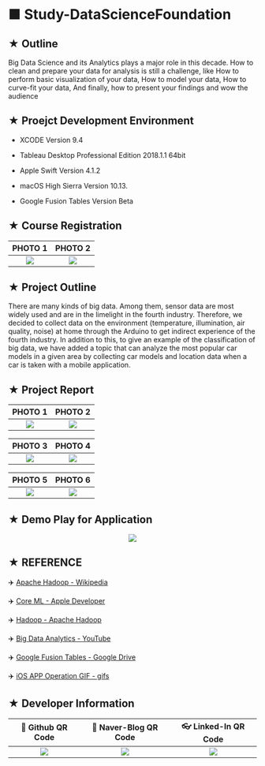 # ■ Study-DataScienceFoundation

## ★ Outline
Big Data Science and its Analytics plays a major role in this decade. How to clean and prepare your data for analysis is still a challenge, like How to perform basic visualization of your data, How to model your data, How to curve-fit your data, And finally, how to present your findings and wow the audience

## ★ Proejct Development Environment

* XCODE Version 9.4

* Tableau Desktop Professional Edition 2018.1.1 64bit

* Apple Swift Version 4.1.2

* macOS High Sierra Version 10.13.

* Google Fusion Tables Version Beta

## ★ Course Registration

|PHOTO 1|PHOTO 2|
|:-----:|:-----:|
|![](https://user-images.githubusercontent.com/20036523/43890123-d8cc3760-9c00-11e8-996a-5ca9c5150df8.jpg)|![](https://user-images.githubusercontent.com/20036523/43890124-d8f5f79e-9c00-11e8-8325-fcced06539e8.jpg)|

## ★ Project Outline
There are many kinds of big data. Among them, sensor data are most widely used and are in the
limelight in the fourth industry. Therefore, we decided to collect data on the environment
(temperature, illumination, air quality, noise) at home through the Arduino to get indirect
experience of the fourth industry. In addition to this, to give an example of the classification of
big data, we have added a topic that can analyze the most popular car models in a given area by
collecting car models and location data when a car is taken with a mobile application.

## ★ Project Report

|PHOTO 1|PHOTO 2|
|:-----:|:-----:|
|![](https://user-images.githubusercontent.com/20036523/43890133-de6f5ba2-9c00-11e8-8ac9-e2639de9c7d7.jpg)|![](https://user-images.githubusercontent.com/20036523/43890134-de9fc60c-9c00-11e8-8985-eb3e6f62135e.jpg)|

|PHOTO 3|PHOTO 4|
|:-----:|:-----:|
|![](https://user-images.githubusercontent.com/20036523/43890135-dec8d7a4-9c00-11e8-9d6c-b3f72f3dafb7.jpg)|![](https://user-images.githubusercontent.com/20036523/43890136-def2f4d0-9c00-11e8-9e8b-09df6aa83891.jpg)|

|PHOTO 5|PHOTO 6|
|:-----:|:-----:|
|![](https://user-images.githubusercontent.com/20036523/43890138-df1ad842-9c00-11e8-81bf-a5dc8d0b3f42.jpg)|![](https://user-images.githubusercontent.com/20036523/43890139-df45d51a-9c00-11e8-8696-381938845a26.jpg)|

## ★ Demo Play for Application

<p align="center">
  <img src="https://user-images.githubusercontent.com/20036523/43962784-863f6410-9cf3-11e8-939e-807a6dd0bf7e.gif">
</p>

## ★ REFERENCE

:airplane: [Apache Hadoop - Wikipedia](https://ko.wikipedia.org/wiki/%EC%95%84%ED%8C%8C%EC%B9%98_%ED%95%98%EB%91%A1)

:airplane: [Core ML - Apple Developer](https://developer.apple.com/documentation/coreml)

:airplane: [Hadoop - Apache Hadoop](http://hadoop.apache.org/)

:airplane: [Big Data Analytics - YouTube](https://www.youtube.com/playlist?list=PLd1DDyoEDVmbvNUf6m6VjKh6KUqQt2UDd)

:airplane: [Google Fusion Tables - Google Drive](https://sites.google.com/site/fusiontablestalks/stories)

:airplane: [iOS APP Operation GIF - gifs](https://gifs.com/gif/ios-voMgvX)

## ★ Developer Information

|:rocket: Github QR Code|:pencil: Naver-Blog QR Code|:eyeglasses: Linked-In QR Code|
|:---------------------:|:-------------------------:|:----------------------------:|
|![](https://user-images.githubusercontent.com/20036523/50044128-60406880-00c2-11e9-8d57-ea1cb8e6b2a7.jpg)|![](https://user-images.githubusercontent.com/20036523/50044131-60d8ff00-00c2-11e9-818c-cf5ad97dc76e.jpg)|![](https://user-images.githubusercontent.com/20036523/50044130-60d8ff00-00c2-11e9-991a-107bffa2bf57.jpg)|
